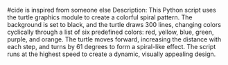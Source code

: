 #cide is inspired from someone else
Description: This Python script uses the turtle graphics module to create a colorful spiral pattern. 
The background is set to black, and the turtle draws 300 lines, changing colors cyclically through 
a list of six predefined colors: red, yellow, blue, green, purple, and orange. The turtle moves forward, 
increasing the distance with each step, 
and turns by 61 degrees to form a spiral-like effect. The script runs at the highest speed to create 
a dynamic, visually appealing design.
